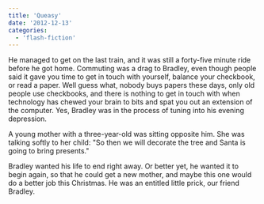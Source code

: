 ```yaml
---
title: 'Queasy'
date: '2012-12-13'
categories:
  - 'flash-fiction'
---
```


He managed to get on the last train, and it was still a forty-five minute ride
before he got home. Commuting was a drag to Bradley, even though people said it
gave you time to get in touch with yourself, balance your checkbook, or read a
paper. Well guess what, nobody buys papers these days, only old people use
checkbooks, and there is nothing to get in touch with when technology has chewed
your brain to bits and spat you out an extension of the computer. Yes, Bradley
was in the process of tuning into his evening depression.

<!-- truncate -->


A young mother with a three-year-old was sitting opposite him. She was talking
softly to her child: "So then we will decorate the tree and Santa is going to
bring presents."

Bradley wanted his life to end right away. Or better yet, he wanted it to begin
again, so that he could get a new mother, and maybe this one would do a better
job this Christmas. He was an entitled little prick, our friend Bradley.
